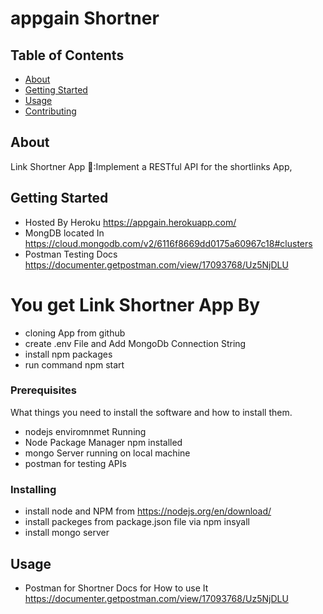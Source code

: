 # appgain Shortner

## Table of Contents

- [About](#about)
- [Getting Started](#getting_started)
- [Usage](#usage)
- [Contributing](../CONTRIBUTING.md)

## About <a name = "about"></a>

Link Shortner App 🔗:Implement a RESTful API for the shortlinks App,

## Getting Started <a name = "getting_started"></a>

- Hosted By Heroku <https://appgain.herokuapp.com/>
- MongDB located In <https://cloud.mongodb.com/v2/6116f8669dd0175a60967c18#clusters>
- Postman Testing Docs <https://documenter.getpostman.com/view/17093768/Uz5NjDLU>

# You get Link Shortner App By

- cloning App from github
- create .env File and Add MongoDb Connection String
- install npm packages
- run command npm start

### Prerequisites

What things you need to install the software and how to install them.

- nodejs enviromnmet Running
- Node Package Manager npm installed
- mongo Server running on local machine
- postman for testing APIs

### Installing

- install node and NPM from <https://nodejs.org/en/download/>
- install packeges from package.json file via npm insyall
- install mongo server

## Usage <a name = "usage"></a>

- Postman for Shortner Docs for How to use It <https://documenter.getpostman.com/view/17093768/Uz5NjDLU>
